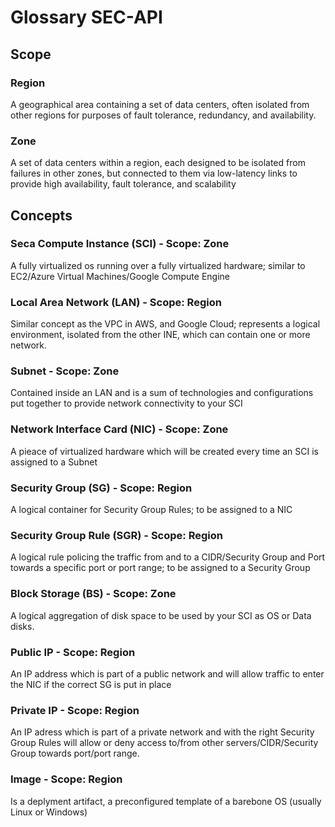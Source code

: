 # Glossary SEC-API

## Scope
### Region
A geographical area containing a set of data centers, often isolated from other regions for purposes of fault tolerance, redundancy, and availability.

### Zone
A set of data centers within a region, each designed to be isolated from failures in other zones, but connected to them via low-latency links to provide high availability, fault tolerance, and scalability

## Concepts
### Seca Compute Instance (SCI) - Scope: Zone
A fully virtualized os running over a fully virtualized hardware; similar to EC2/Azure Virtual Machines/Google Compute Engine

### Local Area Network (LAN) - Scope: Region
Similar concept as the VPC in AWS, and Google Cloud; represents a logical environment, isolated from the other INE, which can contain one or more network.

### Subnet - Scope: Zone
Contained inside an LAN and is a sum of technologies and configurations put together to provide network connectivity to your SCI

### Network Interface Card (NIC) - Scope: Zone
A pieace of virtualized hardware which will be created every time an SCI is assigned to a Subnet

### Security Group (SG) - Scope: Region
A logical container for Security Group Rules; to be assigned to a NIC

### Security Group Rule (SGR) - Scope: Region
A logical rule policing the traffic from and to a CIDR/Security Group and Port towards a specific port or port range; to be assigned to a Security Group

### Block Storage (BS) - Scope: Zone
A logical aggregation of disk space to be used by your SCI as OS or Data disks.

### Public IP - Scope: Region
An IP address which is part of a public network and will allow traffic to enter the NIC if the correct SG is put in place

### Private IP - Scope: Region
An IP adress which is part of a private network and with the right Security Group Rules will allow or deny access to/from other servers/CIDR/Security Group towards port/port range.

### Image - Scope: Region
Is a deplyment artifact, a preconfigured template of a barebone OS (usually Linux or Windows)